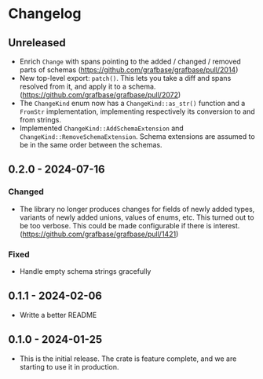 # Changelog

## Unreleased

- Enrich `Change` with spans pointing to the added / changed / removed parts of schemas (https://github.com/grafbase/grafbase/pull/2014)
- New top-level export: `patch()`. This lets you take a diff and spans resolved from it, and apply it to a schema. (https://github.com/grafbase/grafbase/pull/2072)
- The `ChangeKind` enum now has a `ChangeKind::as_str()` function and a `FromStr` implementation, implementing respectively its conversion to and from strings.
- Implemented `ChangeKind::AddSchemaExtension` and `ChangeKind::RemoveSchemaExtension`. Schema extensions are assumed to be in the same order between the schemas.

## 0.2.0 - 2024-07-16

### Changed

- The library no longer produces changes for fields of newly added types, variants of newly added unions, values of enums, etc. This turned out to be too verbose. This could be made configurable if there is interest. (https://github.com/grafbase/grafbase/pull/1421)

### Fixed

- Handle empty schema strings gracefully

## 0.1.1 - 2024-02-06

- Writte a better README

## 0.1.0 - 2024-01-25

- This is the initial release. The crate is feature complete, and we are
  starting to use it in production.
